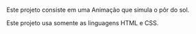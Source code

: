 Este projeto consiste em uma Animação que simula o  pôr do sol.

Este projeto usa somente as linguagens HTML e CSS.
